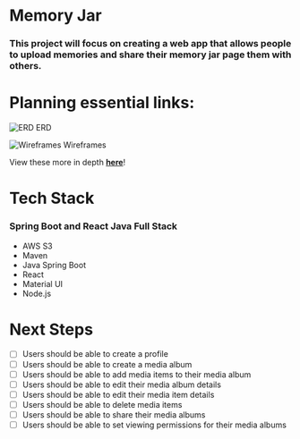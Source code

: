 # Memory Jar

### This project will focus on creating a web app that allows people to upload memories and share their memory jar page them with others.

# Planning essential links:

![**ERD**](https://i.imgur.com/Qo37cr6.png)
ERD

![**Wireframes**](https://i.imgur.com/nZ6H3Fe.png)
Wireframes

View these more in depth [**here**](https://whimsical.com/memoryjar-FF3NupDB4M26LTk6qpRDjS)!

# Tech Stack

### **Spring Boot and React Java Full Stack**
  - AWS S3
  - Maven
  - Java Spring Boot
  - React
  - Material UI
  - Node.js

# Next Steps

- [ ] Users should be able to create a profile
- [ ] Users should be able to create a media album
- [ ] Users should be able to add media items to their media album
- [ ] Users should be able to edit their media album details
- [ ] Users should be able to edit their media item details
- [ ] Users should be able to delete media items
- [ ] Users should be able to share their media albums
- [ ] Users should be able to set viewing permissions for their media albums
